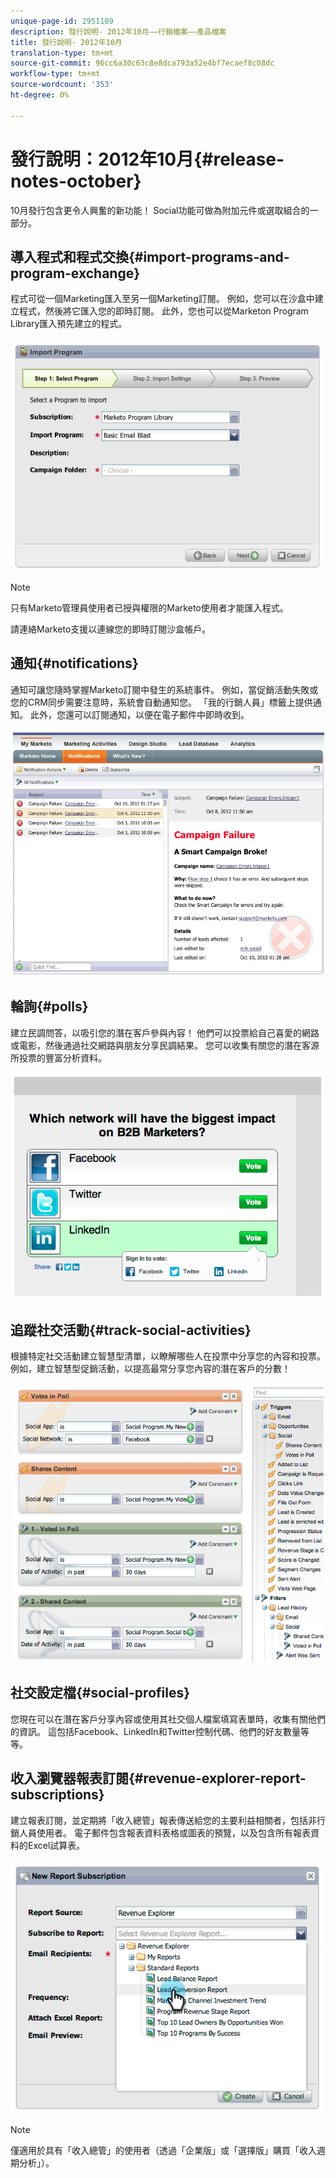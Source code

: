 ```yaml
---
unique-page-id: 2951109
description: 發行說明- 2012年10月——行銷檔案——產品檔案
title: 發行說明- 2012年10月
translation-type: tm+mt
source-git-commit: 96cc6a30c63c8e8dca793a52e4bf7ecaef8c08dc
workflow-type: tm+mt
source-wordcount: '353'
ht-degree: 0%

---
```



# 發行說明：2012年10月{#release-notes-october}

10月發行包含更令人興奮的新功能！ Social功能可做為附加元件或選取組合的一部分。

## 導入程式和程式交換{#import-programs-and-program-exchange}

程式可從一個Marketing匯入至另一個Marketing訂閱。 例如，您可以在沙盒中建立程式，然後將它匯入您的即時訂閱。 此外，您也可以從Marketon Program Library匯入預先建立的程式。

![](assets/image2014-9-23-10-3a46-3a42.png)

>[!NOTE]
>
>只有Marketo管理員使用者已授與權限的Marketo使用者才能匯入程式。
>
>請連絡Marketo支援以連線您的即時訂閱沙盒帳戶。

## 通知{#notifications}

通知可讓您隨時掌握Marketo訂閱中發生的系統事件。 例如，當促銷活動失敗或您的CRM同步需要注意時，系統會自動通知您。 「我的行銷人員」標籤上提供通知。 此外，您還可以訂閱通知，以便在電子郵件中即時收到。

![](assets/image2014-9-23-10-3a46-3a53.png)

## 輪詢{#polls}

建立民調問答，以吸引您的潛在客戶參與內容！ 他們可以投票給自己喜愛的網路或電影，然後通過社交網路與朋友分享民調結果。 您可以收集有關您的潛在客源所投票的豐富分析資料。

![](assets/image2014-9-23-10-3a47-3a6.png)

## 追蹤社交活動{#track-social-activities}

根據特定社交活動建立智慧型清單，以瞭解哪些人在投票中分享您的內容和投票。 例如，建立智慧型促銷活動，以提高最常分享您內容的潛在客戶的分數！

![](assets/image2014-9-23-10-3a47-3a20.png)

## 社交設定檔{#social-profiles}

您現在可以在潛在客戶分享內容或使用其社交個人檔案填寫表單時，收集有關他們的資訊。 這包括Facebook、LinkedIn和Twitter控制代碼、他們的好友數量等等。

## 收入瀏覽器報表訂閱{#revenue-explorer-report-subscriptions}

建立報表訂閱，並定期將「收入總管」報表傳送給您的主要利益相關者，包括非行銷人員使用者。 電子郵件包含報表資料表格或圖表的預覽，以及包含所有報表資料的Excel試算表。

![](assets/image2014-9-23-10-3a47-3a33.png)

>[!NOTE]
>
>僅適用於具有「收入總管」的使用者（透過「企業版」或「選擇版」購買「收入週期分析」）。

